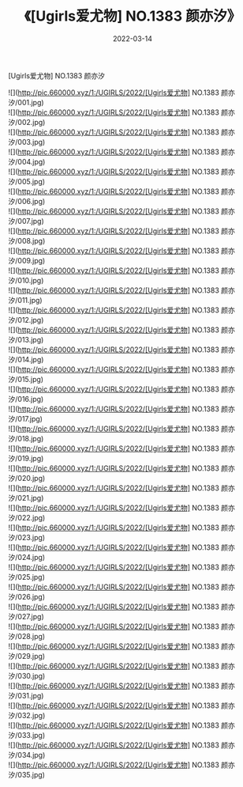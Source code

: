 ﻿---
layout: post
title:  《[Ugirls爱尤物] NO.1383 颜亦汐》
date:   2022-03-14
img: http://pic.660000.xyz/1:/UGIRLS/2022/[Ugirls爱尤物] NO.1383 颜亦汐/000.jpg
categories: [美女, 清纯, 唯美]
---

[Ugirls爱尤物] NO.1383 颜亦汐

 ![](http://pic.660000.xyz/1:/UGIRLS/2022/[Ugirls爱尤物] NO.1383 颜亦汐/001.jpg) <br>![](http://pic.660000.xyz/1:/UGIRLS/2022/[Ugirls爱尤物] NO.1383 颜亦汐/002.jpg) <br>![](http://pic.660000.xyz/1:/UGIRLS/2022/[Ugirls爱尤物] NO.1383 颜亦汐/003.jpg) <br>![](http://pic.660000.xyz/1:/UGIRLS/2022/[Ugirls爱尤物] NO.1383 颜亦汐/004.jpg) <br>![](http://pic.660000.xyz/1:/UGIRLS/2022/[Ugirls爱尤物] NO.1383 颜亦汐/005.jpg) <br>![](http://pic.660000.xyz/1:/UGIRLS/2022/[Ugirls爱尤物] NO.1383 颜亦汐/006.jpg) <br>![](http://pic.660000.xyz/1:/UGIRLS/2022/[Ugirls爱尤物] NO.1383 颜亦汐/007.jpg) <br>![](http://pic.660000.xyz/1:/UGIRLS/2022/[Ugirls爱尤物] NO.1383 颜亦汐/008.jpg) <br>![](http://pic.660000.xyz/1:/UGIRLS/2022/[Ugirls爱尤物] NO.1383 颜亦汐/009.jpg) <br>![](http://pic.660000.xyz/1:/UGIRLS/2022/[Ugirls爱尤物] NO.1383 颜亦汐/010.jpg) <br>![](http://pic.660000.xyz/1:/UGIRLS/2022/[Ugirls爱尤物] NO.1383 颜亦汐/011.jpg) <br>![](http://pic.660000.xyz/1:/UGIRLS/2022/[Ugirls爱尤物] NO.1383 颜亦汐/012.jpg) <br>![](http://pic.660000.xyz/1:/UGIRLS/2022/[Ugirls爱尤物] NO.1383 颜亦汐/013.jpg) <br>![](http://pic.660000.xyz/1:/UGIRLS/2022/[Ugirls爱尤物] NO.1383 颜亦汐/014.jpg) <br>![](http://pic.660000.xyz/1:/UGIRLS/2022/[Ugirls爱尤物] NO.1383 颜亦汐/015.jpg) <br>![](http://pic.660000.xyz/1:/UGIRLS/2022/[Ugirls爱尤物] NO.1383 颜亦汐/016.jpg) <br>![](http://pic.660000.xyz/1:/UGIRLS/2022/[Ugirls爱尤物] NO.1383 颜亦汐/017.jpg) <br>![](http://pic.660000.xyz/1:/UGIRLS/2022/[Ugirls爱尤物] NO.1383 颜亦汐/018.jpg) <br>![](http://pic.660000.xyz/1:/UGIRLS/2022/[Ugirls爱尤物] NO.1383 颜亦汐/019.jpg) <br>![](http://pic.660000.xyz/1:/UGIRLS/2022/[Ugirls爱尤物] NO.1383 颜亦汐/020.jpg) <br>![](http://pic.660000.xyz/1:/UGIRLS/2022/[Ugirls爱尤物] NO.1383 颜亦汐/021.jpg) <br>![](http://pic.660000.xyz/1:/UGIRLS/2022/[Ugirls爱尤物] NO.1383 颜亦汐/022.jpg) <br>![](http://pic.660000.xyz/1:/UGIRLS/2022/[Ugirls爱尤物] NO.1383 颜亦汐/023.jpg) <br>![](http://pic.660000.xyz/1:/UGIRLS/2022/[Ugirls爱尤物] NO.1383 颜亦汐/024.jpg) <br>![](http://pic.660000.xyz/1:/UGIRLS/2022/[Ugirls爱尤物] NO.1383 颜亦汐/025.jpg) <br>![](http://pic.660000.xyz/1:/UGIRLS/2022/[Ugirls爱尤物] NO.1383 颜亦汐/026.jpg) <br>![](http://pic.660000.xyz/1:/UGIRLS/2022/[Ugirls爱尤物] NO.1383 颜亦汐/027.jpg) <br>![](http://pic.660000.xyz/1:/UGIRLS/2022/[Ugirls爱尤物] NO.1383 颜亦汐/028.jpg) <br>![](http://pic.660000.xyz/1:/UGIRLS/2022/[Ugirls爱尤物] NO.1383 颜亦汐/029.jpg) <br>![](http://pic.660000.xyz/1:/UGIRLS/2022/[Ugirls爱尤物] NO.1383 颜亦汐/030.jpg) <br>![](http://pic.660000.xyz/1:/UGIRLS/2022/[Ugirls爱尤物] NO.1383 颜亦汐/031.jpg) <br>![](http://pic.660000.xyz/1:/UGIRLS/2022/[Ugirls爱尤物] NO.1383 颜亦汐/032.jpg) <br>![](http://pic.660000.xyz/1:/UGIRLS/2022/[Ugirls爱尤物] NO.1383 颜亦汐/033.jpg) <br>![](http://pic.660000.xyz/1:/UGIRLS/2022/[Ugirls爱尤物] NO.1383 颜亦汐/034.jpg) <br>![](http://pic.660000.xyz/1:/UGIRLS/2022/[Ugirls爱尤物] NO.1383 颜亦汐/035.jpg) <br>